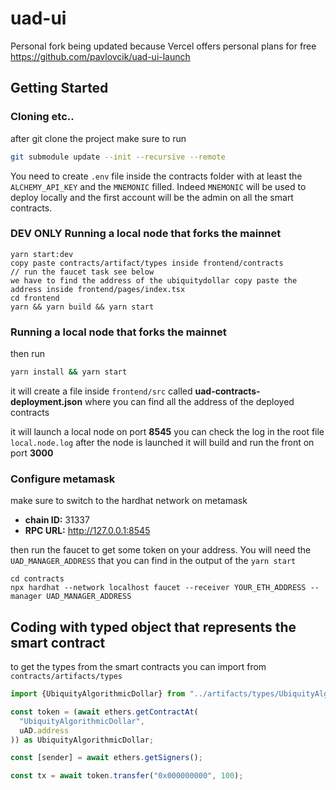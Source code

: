 # uad-ui

Personal fork being updated because Vercel offers personal plans for free https://github.com/pavlovcik/uad-ui-launch

## Getting Started

### Cloning etc..

after git clone the project make sure to run

```bash
git submodule update --init --recursive --remote
```

You need to create `.env` file inside the contracts folder with at least the `ALCHEMY_API_KEY` and the `MNEMONIC` filled. Indeed `MNEMONIC` will be used to deploy locally and the first account will be the admin on all the smart contracts.

### DEV ONLY Running a local node that forks the mainnet

```
yarn start:dev
copy paste contracts/artifact/types inside frontend/contracts
// run the faucet task see below
we have to find the address of the ubiquitydollar copy paste the address inside frontend/pages/index.tsx
cd frontend
yarn && yarn build && yarn start

```

### Running a local node that forks the mainnet

then run

```bash
yarn install && yarn start
```

it will create a file inside `frontend/src` called **uad-contracts-deployment.json** where you can find all the address of the deployed contracts

it will launch a local node on port **8545** you can check the log in the root file `local.node.log`
after the node is launched it will build and run the front on port **3000**

### Configure metamask

make sure to switch to the hardhat network on metamask

- **chain ID:** 31337
- **RPC URL:** http://127.0.0.1:8545

then run the faucet to get some token on your address. You will need the `UAD_MANAGER_ADDRESS` that you can find in the output of the `yarn start`

```
cd contracts
npx hardhat --network localhost faucet --receiver YOUR_ETH_ADDRESS --manager UAD_MANAGER_ADDRESS
```

## Coding with typed object that represents the smart contract

to get the types from the smart contracts you can import from `contracts/artifacts/types`

```typescript
import {UbiquityAlgorithmicDollar} from "../artifacts/types/UbiquityAlgorithmicDollar";

const token = (await ethers.getContractAt(
  "UbiquityAlgorithmicDollar",
  uAD.address
)) as UbiquityAlgorithmicDollar;

const [sender] = await ethers.getSigners();

const tx = await token.transfer("0x000000000", 100);
```
